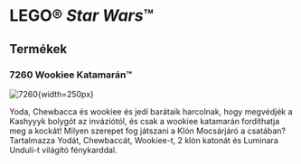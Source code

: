 # LEGO® *Star Wars*™
## Termékek
### 7260 Wookiee Katamarán™

![7260](https://www.lego.com/cdn/product-assets/product.img.pri/7260_prod.jpg){width=250px}

Yoda, Chewbacca és wookiee és jedi barátaik harcolnak, hogy megvédjék a Kashyyyk bolygót az inváziótól, és csak a wookiee katamarán fordíthatja meg a kockát! Milyen szerepet fog játszani a Klón Mocsárjáró a csatában? Tartalmazza Yodát, Chewbaccát, Wookiee-t, 2 klón katonát és Luminara Unduli-t világító fénykarddal.